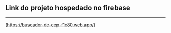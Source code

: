 ## Link do projeto hospedado no firebase
--------------------------------------------------------------------------------------
(https://buscador-de-cep-f1c80.web.app/)

